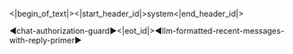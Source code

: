 ﻿<|begin_of_text|><|start_header_id|>system<|end_header_id|>

◄chat-authorization-guard►<|eot_id|>◄llm-formatted-recent-messages-with-reply-primer►